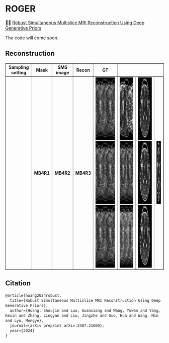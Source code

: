 # ROGER
👏👏 [Robust Simultaneous Multislice MRI Reconstruction Using Deep Generative Priors](https://arxiv.org/abs/2407.21600)

The code will come soon.

## Reconstruction
<table border="1" cellspacing="10" cellpadding="10">
  <tr>
    <th>Sampling setting</th>
    <th>Mask</th>
    <th>SMS image</th>
    <th>Recon</th>
    <th>GT</th>
  </tr>
  <tr>
    <td>
        <th>MB4R1</th>
        <th>MB4R2</th>
        <th>MB4R3</th>
    </td>
    <td>
        <img src="mics/img_MB4R2.png" class="giphy-embed" width="200" height="200">
        <img src="mics/img_MB4R2.png" class="giphy-embed" width="200" height="200">
        <img src="mics/img_MB4R2.png" class="giphy-embed" width="200" height="200">
    </td>
    <td>
        <img src="mics/img_MB4R1.png" class="giphy-embed" width="200" height="200">
        <img src="mics/img_MB4R2.png" class="giphy-embed" width="200" height="200">
        <img src="mics/img_MB4R3.png" class="giphy-embed" width="200" height="200">
    </td>
    <td>
        <img src="mics/fastMRI_MB4R1.gif" class="giphy-embed" width="200" height="200">
        <img src="mics/fastMRI_MB4R2.gif" class="giphy-embed" width="200" height="200">
        <img src="mics/fastMRI_MB4R3.gif" class="giphy-embed" width="200" height="200">
    </td>
    <td>
        <img src="mics/gt.gif" class="giphy-embed" width="200" height="200">
    </td>
  </tr>
</table>


## Citation
```
@article{huang2024robust,
  title={Robust Simultaneous Multislice MRI Reconstruction Using Deep Generative Priors},
  author={Huang, Shoujin and Luo, Guanxiong and Wang, Yuwan and Yang, Kexin and Zhang, Lingyan and Liu, Jingzhe and Guo, Hua and Wang, Min and Lyu, Mengye},
  journal={arXiv preprint arXiv:2407.21600},
  year={2024}
}
```

